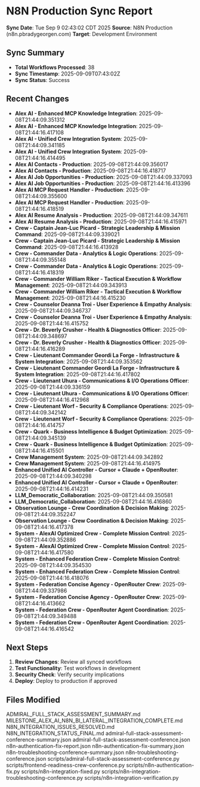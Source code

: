 # N8N Production Sync Report

**Sync Date**: Tue Sep  9 02:43:02 CDT 2025
**Source**: N8N Production (n8n.pbradygeorgen.com)
**Target**: Development Environment

## Sync Summary

- **Total Workflows Processed**:       38
- **Sync Timestamp**: 2025-09-09T07:43:02Z
- **Sync Status**: Success

## Recent Changes

- **Alex AI - Enhanced MCP Knowledge Integration**: 2025-09-08T21:44:09.351312
- **Alex AI - Enhanced MCP Knowledge Integration**: 2025-09-08T21:44:16.417108
- **Alex AI - Unified Crew Integration System**: 2025-09-08T21:44:09.341185
- **Alex AI - Unified Crew Integration System**: 2025-09-08T21:44:16.414495
- **Alex AI Contacts - Production**: 2025-09-08T21:44:09.356017
- **Alex AI Contacts - Production**: 2025-09-08T21:44:16.418717
- **Alex AI Job Opportunities - Production**: 2025-09-08T21:44:09.337093
- **Alex AI Job Opportunities - Production**: 2025-09-08T21:44:16.413396
- **Alex AI MCP Request Handler - Production**: 2025-09-08T21:44:09.355600
- **Alex AI MCP Request Handler - Production**: 2025-09-08T21:44:16.418519
- **Alex AI Resume Analysis - Production**: 2025-09-08T21:44:09.347611
- **Alex AI Resume Analysis - Production**: 2025-09-08T21:44:16.415971
- **Crew - Captain Jean-Luc Picard - Strategic Leadership & Mission Command**: 2025-09-08T21:44:09.339021
- **Crew - Captain Jean-Luc Picard - Strategic Leadership & Mission Command**: 2025-09-08T21:44:16.413928
- **Crew - Commander Data - Analytics & Logic Operations**: 2025-09-08T21:44:09.355148
- **Crew - Commander Data - Analytics & Logic Operations**: 2025-09-08T21:44:16.418319
- **Crew - Commander William Riker - Tactical Execution & Workflow Management**: 2025-09-08T21:44:09.343913
- **Crew - Commander William Riker - Tactical Execution & Workflow Management**: 2025-09-08T21:44:16.415230
- **Crew - Counselor Deanna Troi - User Experience & Empathy Analysis**: 2025-09-08T21:44:09.346737
- **Crew - Counselor Deanna Troi - User Experience & Empathy Analysis**: 2025-09-08T21:44:16.415752
- **Crew - Dr. Beverly Crusher - Health & Diagnostics Officer**: 2025-09-08T21:44:09.348697
- **Crew - Dr. Beverly Crusher - Health & Diagnostics Officer**: 2025-09-08T21:44:16.416289
- **Crew - Lieutenant Commander Geordi La Forge - Infrastructure & System Integration**: 2025-09-08T21:44:09.353562
- **Crew - Lieutenant Commander Geordi La Forge - Infrastructure & System Integration**: 2025-09-08T21:44:16.417802
- **Crew - Lieutenant Uhura - Communications & I/O Operations Officer**: 2025-09-08T21:44:09.336159
- **Crew - Lieutenant Uhura - Communications & I/O Operations Officer**: 2025-09-08T21:44:16.412968
- **Crew - Lieutenant Worf - Security & Compliance Operations**: 2025-09-08T21:44:09.342142
- **Crew - Lieutenant Worf - Security & Compliance Operations**: 2025-09-08T21:44:16.414757
- **Crew - Quark - Business Intelligence & Budget Optimization**: 2025-09-08T21:44:09.345139
- **Crew - Quark - Business Intelligence & Budget Optimization**: 2025-09-08T21:44:16.415501
- **Crew Management System**: 2025-09-08T21:44:09.342892
- **Crew Management System**: 2025-09-08T21:44:16.414975
- **Enhanced Unified AI Controller - Cursor + Claude + OpenRouter**: 2025-09-08T21:44:09.340298
- **Enhanced Unified AI Controller - Cursor + Claude + OpenRouter**: 2025-09-08T21:44:16.414231
- **LLM_Democratic_Collaboration**: 2025-09-08T21:44:09.350581
- **LLM_Democratic_Collaboration**: 2025-09-08T21:44:16.416860
- **Observation Lounge - Crew Coordination & Decision Making**: 2025-09-08T21:44:09.352247
- **Observation Lounge - Crew Coordination & Decision Making**: 2025-09-08T21:44:16.417378
- **System - AlexAI Optimized Crew - Complete Mission Control**: 2025-09-08T21:44:09.352886
- **System - AlexAI Optimized Crew - Complete Mission Control**: 2025-09-08T21:44:16.417580
- **System - Enhanced Federation Crew - Complete Mission Control**: 2025-09-08T21:44:09.354530
- **System - Enhanced Federation Crew - Complete Mission Control**: 2025-09-08T21:44:16.418076
- **System - Federation Concise Agency - OpenRouter Crew**: 2025-09-08T21:44:09.337986
- **System - Federation Concise Agency - OpenRouter Crew**: 2025-09-08T21:44:16.413662
- **System - Federation Crew - OpenRouter Agent Coordination**: 2025-09-08T21:44:09.349488
- **System - Federation Crew - OpenRouter Agent Coordination**: 2025-09-08T21:44:16.416542

## Next Steps

1. **Review Changes**: Review all synced workflows
2. **Test Functionality**: Test workflows in development
3. **Security Check**: Verify security implications
4. **Deploy**: Deploy to production if approved

## Files Modified

ADMIRAL_FULL_STACK_ASSESSMENT_SUMMARY.md
MILESTONE_ALEX_AI_N8N_BI_LATERAL_INTEGRATION_COMPLETE.md
N8N_INTEGRATION_ISSUES_RESOLVED.md
N8N_INTEGRATION_STATUS_FINAL.md
admiral-full-stack-assessment-conference-summary.json
admiral-full-stack-assessment-conference.json
n8n-authentication-fix-report.json
n8n-authentication-fix-summary.json
n8n-troubleshooting-conference-summary.json
n8n-troubleshooting-conference.json
scripts/admiral-full-stack-assessment-conference.py
scripts/frontend-readiness-crew-conference.py
scripts/n8n-authentication-fix.py
scripts/n8n-integration-fixed.py
scripts/n8n-integration-troubleshooting-conference.py
scripts/n8n-integration-verification.py
